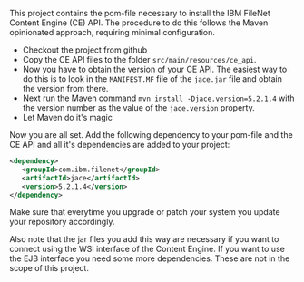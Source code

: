 This project contains the pom-file necessary to install the IBM FileNet Content Engine (CE) API. The procedure to do this follows the Maven opinionated approach, requiring minimal configuration.

* Checkout the project from github
* Copy the CE API files to the folder `src/main/resources/ce_api`.
* Now you have to obtain the version of your CE API. The easiest way to do this is to look in the `MANIFEST.MF` file of the `jace.jar` file and obtain the version from  there.
* Next run the Maven command `mvn install -Djace.version=5.2.1.4` with the version number as the value of the `jace.version` property.  
* Let Maven do it's magic

Now you are all set. Add the following dependency to your pom-file and the CE API and all it's dependencies are added to your project:
```xml
<dependency>
   <groupId>com.ibm.filenet</groupId>
   <artifactId>jace</artifactId>
   <version>5.2.1.4</version>
</dependency>
```
Make sure that everytime you upgrade or patch your system you update your repository accordingly.

Also note that the jar files you add this way are necessary if you want to connect using the WSI interface of the Content Engine. If you want to use the EJB interface you need some more dependencies. These are not in the scope of this project.
